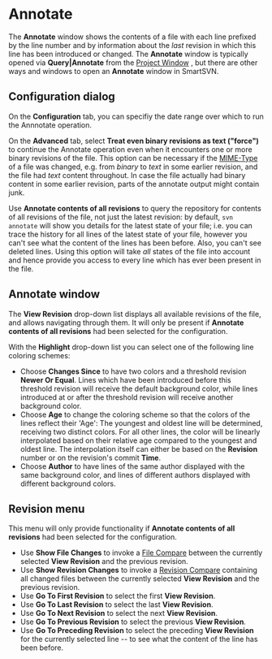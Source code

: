 # Annotate

The **Annotate** window shows the contents of a file with each line
prefixed by the line number and by information about the *last* revision
in which this line has been introduced or changed. The **Annotate**
window is typically opened via **Query\|Annotate** from the [Project Window](Project-Window.md#ProjectWindow-project-window) , but
there are other ways and windows to open an **Annotate** window in
SmartSVN.

## Configuration dialog

On the **Configuration** tab, you can specifiy the date range over which
to run the Annnotate operation.

On the **Advanced** tab, select **Treat even binary revisions as text
("force")** to continue the Annotate operation even when it encounters
one or more binary revisions of the file. This option can be necessary
if the
[MIME-Type](https://www.syntevo.com/doc/display/SUWIP/MIME-Type#MIME-Type-commands.mime-type)
of a file was changed, e.g. from *binary* to *text* in some earlier
revision, and the file had *text* content throughout. In case the file
actually had binary content in some earlier revision, parts of the
annotate output might contain junk.

Use **Annotate contents of all revisions** to query the repository for
contents of all revisions of the file, not just the latest revision: by
default, `svn annotate` will show you details for the latest state of
your file; i.e. you can trace the history for all lines of the latest
state of your file, however you can't see what the content of the lines
has been before. Also, you can't see deleted lines. Using this option
will take *all* states of the file into account and hence provide you
access to every line which has ever been present in the file.

## Annotate window

The **View Revision** drop-down list displays all available revisions of
the file, and allows navigating through them. It will only be present if
**Annotate contents of all revisions** had been selected for the
configuration.

With the **Highlight** drop-down list you can select one of the
following line coloring schemes:

-   Choose **Changes Since** to have two colors and a threshold revision
    **Newer Or Equal**. Lines which have been introduced before this
    threshold revision will receive the default background color, while
    lines introduced at or after the threshold revision will receive
    another background color.
-   Choose **Age** to change the coloring scheme so that the colors of
    the lines reflect their 'Age': The youngest and oldest line will be
    determined, receiving two distinct colors. For all other lines, the
    color will be linearly interpolated based on their relative age
    compared to the youngest and oldest line. The interpolation itself
    can either be based on the **Revision** number or on the revision's
    commit **Time**.
-   Choose **Author** to have lines of the same author displayed with
    the same background color, and lines of different authors displayed
    with different background colors.

## Revision menu

This menu will only provide functionality if **Annotate contents of all
revisions** had been selected for the configuration.

-   Use **Show File Changes** to invoke a [File Compare](File-Compare.md#FileCompare-file-compare) between
    the currently selected **View Revision** and the previous revision.
-   Use **Show Revision Changes** to invoke a [Revision Compare](Revision-Compare.md#RevisionCompare-revision-compare)
    containing all changed files between the currently selected **View
    Revision** and the previous revision.
-   Use **Go To First Revision** to select the first **View Revision**.
-   Use **Go To Last Revision** to select the last **View Revision**.
-   Use **Go To Next Revision** to select the next **View Revision**.
-   Use **Go To Previous Revision** to select the previous **View
    Revision**.
-   Use **Go To Preceding Revision** to select the preceding **View
    Revision** for the currently selected line -- to see what the
    content of the line has been before.
